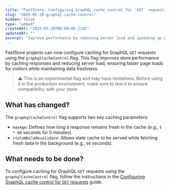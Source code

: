 ```yaml
---
title: "FastStore: Configuring GraphQL cache control for `GET` requests"
slug: "2025-05-20-graphql-cache-control"
hidden: false
type: "added"
createdAt: "2025-05-20T00:00:00.219Z"
updatedAt: ""
excerpt: "Improve performance by reducing server load and speeding up page loads with the `graphqlCacheControl` flag"
---
```


FastStore projects can now configure caching for GraphQL `GET` requests using the `graphqlCacheControl` flag. This flag improves store performance by caching responses and reducing server load, ensuring faster page loads for visitors while maintaining data freshness.

> ⚠️ This is an experimental flag and may have limitations. Before using it in the production environment, make sure to test it to ensure compatibility with your store.

## What has changed?

The `graphqlCacheControl` flag supports two key caching parameters:

- `maxAge`: Defines how long a response remains fresh in the cache (e.g., `5 * 60` seconds for 5 minutes).
- `staleWhileRevalidate`: Allows stale cache to be served while fetching fresh data in the background (e.g., `60` seconds).

## What needs to be done?

To configure caching for GraphQL `GET` requests using the `graphqlCacheControl` flag, follow the instructions in the [Configuring GraphQL cache control for `GET` requests](https://developers.vtex.com/docs/guides/faststore/faststore-api-configuring-graphql-cache-control) guide.
